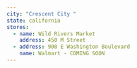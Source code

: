 ```yaml
---
city: "Crescent City "
state: california
stores:
  - name: Wild Rivers Market
    address: 450 M Street
  - address: 900 E Washington Boulevard
    name: Walmart - COMING SOON
---
```

